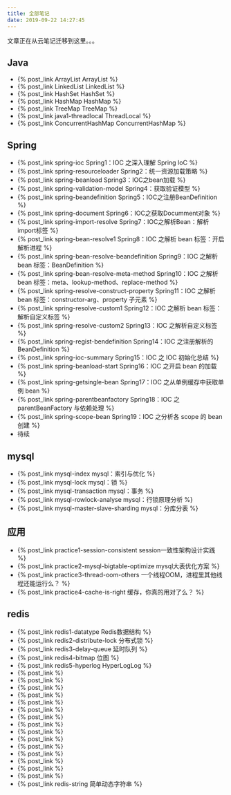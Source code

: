 ```yaml
---
title: 全部笔记
date: 2019-09-22 14:27:45
---
```


文章正在从云笔记迁移到这里。。。

## Java
+ {% post_link ArrayList ArrayList %}
+ {% post_link LinkedList LinkedList %}
+ {% post_link HashSet HashSet %}
+ {% post_link HashMap HashMap %}
+ {% post_link TreeMap TreeMap %}
+ {% post_link java1-threadlocal ThreadLocal %}
+ {% post_link ConcurrentHashMap ConcurrentHashMap %}

## Spring
+ {% post_link spring-ioc Spring1：IOC 之深入理解 Spring IoC %}
+ {% post_link spring-resourceloader Spring2：统一资源加载策略 %}
+ {% post_link spring-beanload Spring3：IOC之bean加载 %}
+ {% post_link spring-validation-model Spring4：获取验证模型 %}
+ {% post_link spring-beandefinition Spring5：IOC之注册BeanDefinition %}
+ {% post_link spring-document Spring6：IOC之获取Documment对象 %}
+ {% post_link spring-import-resolve Spring7：IOC之解析Bean：解析import标签 %}
+ {% post_link spring-bean-resolve1 Spring8：IOC 之解析 bean 标签：开启解析进程 %}
+ {% post_link spring-bean-resolve-beandefinition Spring9：IOC 之解析 bean 标签：BeanDefinition %}
+ {% post_link spring-bean-resolve-meta-method Spring10：IOC 之解析 bean 标签：meta、lookup-method、replace-method %}
+ {% post_link spring-resolve-construct-property Spring11：IOC 之解析 bean 标签：constructor-arg、property 子元素 %}
+ {% post_link spring-resolve-custom1 Spring12：IOC 之解析 bean 标签：解析自定义标签 %}
+ {% post_link spring-resolve-custom2 Spring13：IOC 之解析自定义标签 %}
+ {% post_link spring-regist-bendefinition Spring14：IOC 之注册解析的 BeanDefinition %}
+ {% post_link spring-ioc-summary Spring15：IOC 之 IOC 初始化总结 %}
+ {% post_link spring-beanload-start Spring16：IOC 之开启 bean 的加载 %}
+ {% post_link spring-getsingle-bean Spring17：IOC 之从单例缓存中获取单例 bean %}
+ {% post_link spring-parentbeanfactory Spring18：IOC 之parentBeanFactory 与依赖处理 %}
+ {% post_link spring-scope-bean Spring19：IOC 之分析各 scope 的 bean 创建 %}
+ 待续

## mysql
+ {% post_link mysql-index mysql：索引与优化 %}
+ {% post_link mysql-lock mysql：锁 %}
+ {% post_link mysql-transaction mysql：事务 %}
+ {% post_link mysql-rowlock-analyse mysql：行锁原理分析 %}
+ {% post_link mysql-master-slave-sharding mysql：分库分表 %}

## 应用
+ {% post_link practice1-session-consistent session一致性架构设计实践 %}
+ {% post_link practice2-mysql-bigtable-optimize mysql大表优化方案 %}
+ {% post_link practice3-thread-oom-others 一个线程OOM，进程里其他线程还能运行么？ %}
+ {% post_link practice4-cache-is-right 缓存，你真的用对了么？ %}


## redis
+ {% post_link redis1-datatype Redis数据结构 %}
+ {% post_link redis2-distribute-lock 分布式锁 %}
+ {% post_link redis3-delay-queue 延时队列 %}
+ {% post_link redis4-bitmap 位图 %}
+ {% post_link redis5-hyperlog HyperLogLog %}
+ {% post_link %}
+ {% post_link %}
+ {% post_link %}
+ {% post_link %}
+ {% post_link %}
+ {% post_link %}
+ {% post_link %}
+ {% post_link %}
+ {% post_link %}
+ {% post_link %}
+ {% post_link %}
+ {% post_link %}
+ {% post_link %}
+ {% post_link %}
+ {% post_link %}
+ {% post_link redis-string 简单动态字符串 %}


